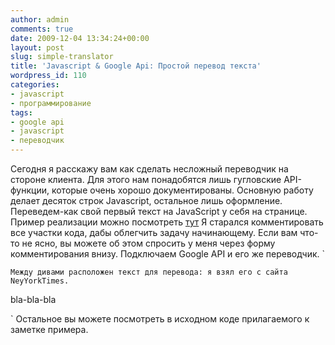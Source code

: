 ```yaml
---
author: admin
comments: true
date: 2009-12-04 13:34:24+00:00
layout: post
slug: simple-translator
title: 'Javascript & Google Api: Простой перевод текста'
wordpress_id: 110
categories:
- javascript
- программирование
tags:
- google api
- javascript
- переводчик
---
```


Сегодня я расскажу вам как сделать несложный переводчик на стороне клиента. Для этого нам понадобятся лишь гугловские API-функции, которые очень хорошо документированы.
Основную работу делает десяток строк Javascript, остальное лишь оформление. Переведем-как свой первый текст на JavaScript у себя на странице. Пример реализации можно посмотреть [тут](/examples/translator/)<!-- more -->
Я старался комментировать все участки кода, дабы облегчить задачу начинающему. Если вам что-то не ясно, вы можете об этом спросить у меня через форму комментирования внизу.
Подключаем Google API и его же переводчик.
`
	
	
`
Между дивами расположен текст для перевода: я взял его с сайта NeyYorkTimes.
`

bla-bla-bla

`
Остальное вы можете посмотреть в исходном коде прилагаемого к заметке примера.
